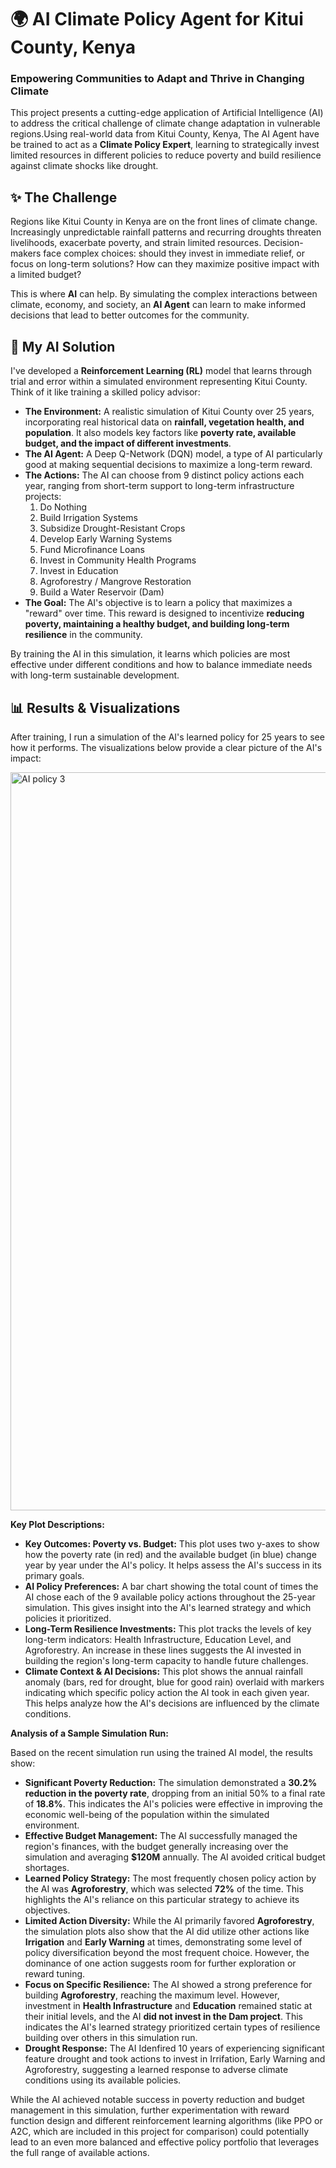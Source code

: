 # 🌍 AI Climate Policy Agent for Kitui County, Kenya

### **Empowering Communities to Adapt and Thrive in Changing Climate**
This project presents a cutting-edge application of Artificial Intelligence (AI) to address the critical challenge of climate change adaptation in vulnerable regions.Using real-world data from Kitui County, Kenya, The AI Agent have be trained to act as a **Climate Policy Expert**, learning to strategically invest limited resources in different policies to reduce poverty and build resilience against climate shocks like drought.

## ✨ The Challenge

Regions like Kitui County in Kenya are on the front lines of climate change. Increasingly unpredictable rainfall patterns and recurring droughts threaten livelihoods, exacerbate poverty, and strain limited resources. Decision-makers face complex choices: should they invest in immediate relief, or focus on long-term solutions? How can they maximize positive impact with a limited budget?

This is where **AI** can help. By simulating the complex interactions between climate, economy, and society, an **AI Agent** can learn to make informed decisions that lead to better outcomes for the community.

## 🤖 My AI Solution

I've developed a **Reinforcement Learning (RL)** model that learns through trial and error within a simulated environment representing Kitui County. Think of it like training a skilled policy advisor:

*   **The Environment:** A realistic simulation of Kitui County over 25 years, incorporating real historical data on **rainfall, vegetation health, and population**. It also models key factors like **poverty rate, available budget, and the impact of different investments**.
*   **The AI Agent:** A Deep Q-Network (DQN) model, a type of AI particularly good at making sequential decisions to maximize a long-term reward.
*   **The Actions:** The AI can choose from 9 distinct policy actions each year, ranging from short-term support to long-term infrastructure projects:
    1.  Do Nothing
    2.  Build Irrigation Systems
    3.  Subsidize Drought-Resistant Crops
    4.  Develop Early Warning Systems
    5.  Fund Microfinance Loans
    6.  Invest in Community Health Programs
    7.  Invest in Education
    8.  Agroforestry / Mangrove Restoration
    9.  Build a Water Reservoir (Dam)
*   **The Goal:** The AI's objective is to learn a policy that maximizes a "reward" over time. This reward is designed to incentivize **reducing poverty, maintaining a healthy budget, and building long-term resilience** in the community.

By training the AI in this simulation, it learns which policies are most effective under different conditions and how to balance immediate needs with long-term sustainable development.

## 📊 Results & Visualizations

After training, I run a simulation of the AI's learned policy for 25 years to see how it performs. The visualizations below provide a clear picture of the AI's impact:

<img width="1589" height="1181" alt="AI policy 3" src="https://github.com/user-attachments/assets/264cc951-63ec-4db0-aeb0-7eb42f69a6e9" />

**Key Plot Descriptions:**

*   **Key Outcomes: Poverty vs. Budget:** This plot uses two y-axes to show how the poverty rate (in red) and the available budget (in blue) change year by year under the AI's policy. It helps assess the AI's success in its primary goals.
*   **AI Policy Preferences:** A bar chart showing the total count of times the AI chose each of the 9 available policy actions throughout the 25-year simulation. This gives insight into the AI's learned strategy and which policies it prioritized.
*   **Long-Term Resilience Investments:** This plot tracks the levels of key long-term indicators: Health Infrastructure, Education Level, and Agroforestry. An increase in these lines suggests the AI invested in building the region's long-term capacity to handle future challenges.
*   **Climate Context & AI Decisions:** This plot shows the annual rainfall anomaly (bars, red for drought, blue for good rain) overlaid with markers indicating which specific policy action the AI took in each given year. This helps analyze how the AI's decisions are influenced by the climate conditions.

**Analysis of a Sample Simulation Run:**

Based on the recent simulation run using the trained AI model, the results show:

*   **Significant Poverty Reduction:** The simulation demonstrated a **30.2% reduction in the poverty rate**, dropping from an initial 50% to a final rate of **18.8%**. This indicates the AI's policies were effective in improving the economic well-being of the population within the simulated environment.
*   **Effective Budget Management:** The AI successfully managed the region's finances, with the budget generally increasing over the simulation and averaging **$120M** annually. The AI avoided critical budget shortages.
*   **Learned Policy Strategy:** The most frequently chosen policy action by the AI was **Agroforestry**, which was selected **72%** of the time. This highlights the AI's reliance on this particular strategy to achieve its objectives.
*   **Limited Action Diversity:** While the AI primarily favored **Agroforestry**, the simulation plots also show that the AI did utilize other actions like **Irrigation** and **Early Warning** at times, demonstrating some level of policy diversification beyond the most frequent choice. However, the dominance of one action suggests room for further exploration or reward tuning.
*   **Focus on Specific Resilience:** The AI showed a strong preference for building **Agroforestry**, reaching the maximum level. However, investment in **Health Infrastructure** and **Education** remained static at their initial levels, and the AI **did not invest in the Dam project**. This indicates the AI's learned strategy prioritized certain types of resilience building over others in this simulation run.
*   **Drought Response:** The AI Idenfired 10 years of experiencing significant feature drought and took actions to invest in Irrifation, Early Warning and Agroforestry, suggesting a learned response to adverse climate conditions using its available policies.

While the AI achieved notable success in poverty reduction and budget management in this simulation, further experimentation with reward function design and different reinforcement learning algorithms (like PPO or A2C, which are included in this project for comparison) could potentially lead to an even more balanced and effective policy portfolio that leverages the full range of available actions.
